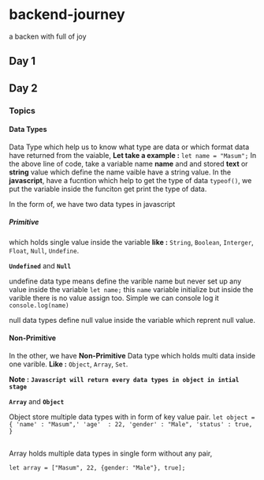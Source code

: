 # backend-journey
a backen with full of joy

## Day 1

## Day 2 
### Topics
#### Data Types


Data Type which help us to know what type are data or which format data have returned from the vaiable, 
**Let take a example :**
`
let name = "Masum";
`
In the above line of code, take a variable name __name__ and and stored **text** or **string** value which define the name vaible have a string value.
In the **javascript**, have a fucntion which help to get the type of data `typeof()`, we put the variable inside the funciton get print the type of data.

In the form of, we have two data types in javascript 
##### Primitive 
which holds single value inside the variable 
**like :** `String`, `Boolean`, `Interger`, `Float`, `Null`, `Undefine`.

**`Undefined`** and **`Null`**

undefine data type means define the varible name but never set up any value inside the variable
`let name;`
this `name` variable initialize but inside the varible there is no value assign too.
Simple we can console log it `console.log(name)`

null data types define null value inside the variable which reprent null value.

#### Non-Primitive
In the other, we have **Non-Primitive** Data type which holds multi data inside one varible.
**Like :** `Object`, `Array`, `Set`.

**Note :** __`Javascript will return every data types in object in intial stage`__

**`Array`** and **`Object`**

Object store multiple data types with in form of key value pair.
`
let object = {
  'name' : "Masum",'
  'age'  : 22,
  'gender' : "Male",
  'status' : true,
}
`
##
Array holds multiple data types in single form without any pair,

`
let array = ["Masum", 22, {gender: "Male"}, true];
`




